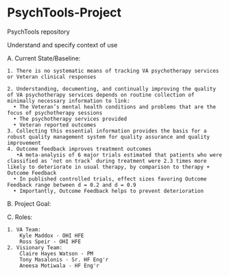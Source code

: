 # PsychTools-Project
PsychTools repository

Understand and specify context of use

  A. Current State/Baseline:
  
    1. There is no systematic means of tracking VA psychotherapy services or Veteran clinical responses
  
    2. Understanding, documenting, and continually improving the quality of VA psychotherapy services depends on routine collection of minimally necessary information to link: 
      • The Veteran’s mental health conditions and problems that are the focus of psychotherapy sessions
      • The psychotherapy services provided
      • Veteran reported outcomes 
    3. Collecting this essential information provides the basis for a robust quality management system for quality assurance and quality improvement
    4. Outcome feedback improves treatment outcomes 
       •A meta-analysis of 6 major trials estimated that patients who were classified as ‘not on track’ during treatment were 2.3 times more likely to deteriorate in usual therapy, by comparison to therapy + Outcome Feedback 
      • In published controlled trials, effect sizes favoring Outcome Feedback range between d = 0.2 and d = 0.9 
      • Importantly, Outcome Feedback helps to prevent deterioration

  B. Project Goal:
 
  C. Roles:
   
    1. VA Team:
        Kyle Maddox - OHI HFE
        Ross Speir - OHI HFE
    2. Visionary Team:
        Claire Hayes Watson - PM
        Tony Masalonis - Sr. HF Eng'r
        Aneesa Motiwala - HF Eng'r
